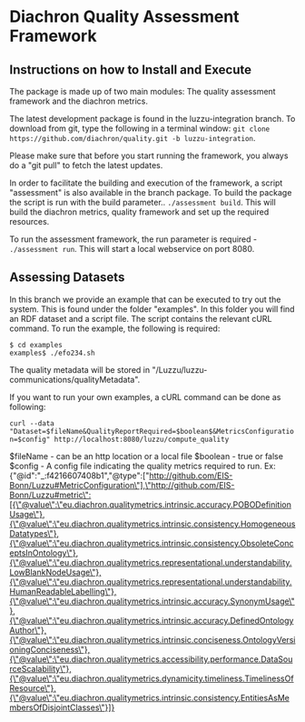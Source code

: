 Diachron Quality Assessment Framework
=======

Instructions on how to Install and Execute
-----

The package is made up of two main modules: The quality assessment framework and the diachron metrics.

The latest development package is found in the luzzu-integration branch. To download from git, type the following in a terminal window: ```git clone https://github.com/diachron/quality.git -b luzzu-integration```.

Please make sure that before you start running the framework, you always do a "git pull" to fetch the latest updates.

In order to facilitate the building and execution of the framework, a script "assessment" is also available in the branch package. To build the package the script is run with the build parameter.. ```./assessment build```. This will build the diachron metrics, quality framework and set up the required resources.

To run the assessment framework, the run parameter is required - ```./assessment run```. This will start a local webservice on port 8080.

Assessing Datasets
-----

In this branch we provide an example that can be executed to try out the system. This is found under the folder "examples". In this folder you will find an RDF dataset and a script file. The script contains the relevant cURL command. To run the example, the following is required:

```
$ cd examples
examples$ ./efo234.sh
```

The quality metadata will be stored in "/Luzzu/luzzu-communications/qualityMetadata".

If you want to run your own examples, a cURL command can be done as following:

```curl --data "Dataset=$fileName&QualityReportRequired=$boolean$&MetricsConfiguration=$config" http://localhost:8080/luzzu/compute_quality```

$fileName - can be an http location or a local file
$boolean - true or false
$config - A config file indicating the quality metrics required to run. Ex: {\"@id\":\"_:f4216607408b1\",\"@type\":[\"http://github.com/EIS-Bonn/Luzzu#MetricConfiguration\"],\"http://github.com/EIS-Bonn/Luzzu#metric\":[{\"@value\":\"eu.diachron.qualitymetrics.intrinsic.accuracy.POBODefinitionUsage\"},{\"@value\":\"eu.diachron.qualitymetrics.intrinsic.consistency.HomogeneousDatatypes\"},{\"@value\":\"eu.diachron.qualitymetrics.intrinsic.consistency.ObsoleteConceptsInOntology\"},{\"@value\":\"eu.diachron.qualitymetrics.representational.understandability.LowBlankNodeUsage\"},{\"@value\":\"eu.diachron.qualitymetrics.representational.understandability.HumanReadableLabelling\"},{\"@value\":\"eu.diachron.qualitymetrics.intrinsic.accuracy.SynonymUsage\"},{\"@value\":\"eu.diachron.qualitymetrics.intrinsic.accuracy.DefinedOntologyAuthor\"},{\"@value\":\"eu.diachron.qualitymetrics.intrinsic.conciseness.OntologyVersioningConciseness\"},{\"@value\":\"eu.diachron.qualitymetrics.accessibility.performance.DataSourceScalability\"},{\"@value\":\"eu.diachron.qualitymetrics.dynamicity.timeliness.TimelinessOfResource\"},{\"@value\":\"eu.diachron.qualitymetrics.intrinsic.consistency.EntitiesAsMembersOfDisjointClasses\"}]}
